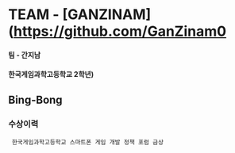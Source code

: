 
# TEAM - [GANZINAM](https://github.com/GanZinam0
#### 팀 - 간지남
#### 한국게임과학고등학교 2학년)

## Bing-Bong
### 수상이력
```
 한국게임과학고등학교 스마트폰 게임 개발 정책 포럼 금상
```
